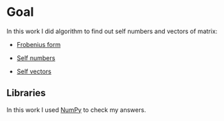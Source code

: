 # Goal

In this work I did algorithm to find out self numbers and vectors of matrix:

- [Frobenius form](https://github.com/mezgoodle/numericalMethods_labs/blob/master/Lab4/main.py#L18-L46)

- [Self numbers](https://github.com/mezgoodle/numericalMethods_labs/blob/master/Lab4/main.py#L49-L67)

- [Self vectors](https://github.com/mezgoodle/numericalMethods_labs/blob/master/Lab4/main.py#L70-L92)

## Libraries

In this work I used [NumPy](https://github.com/numpy/numpy) to check my answers.
